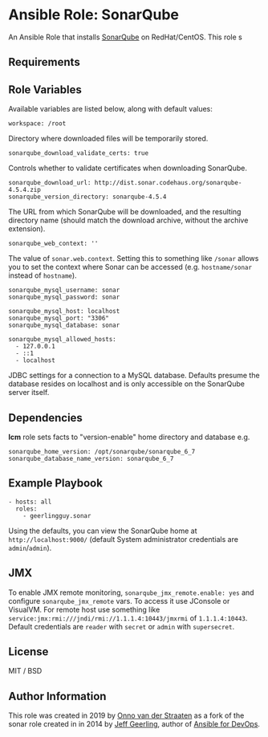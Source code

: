 # Ansible Role: SonarQube

An Ansible Role that installs [SonarQube](http://www.sonarqube.org/) on RedHat/CentOS. This role s

## Requirements



## Role Variables

Available variables are listed below, along with default values:

    workspace: /root

Directory where downloaded files will be temporarily stored.

    sonarqube_download_validate_certs: true

Controls whether to validate certificates when downloading SonarQube.

    sonarqube_download_url: http://dist.sonar.codehaus.org/sonarqube-4.5.4.zip
    sonarqube_version_directory: sonarqube-4.5.4

The URL from which SonarQube will be downloaded, and the resulting directory name (should match the download archive, without the archive extension).

    sonarqube_web_context: ''

The value of `sonar.web.context`. Setting this to something like `/sonar` allows you to set the context where Sonar can be accessed (e.g. `hostname/sonar` instead of `hostname`).

    sonarqube_mysql_username: sonar
    sonarqube_mysql_password: sonar
    
    sonarqube_mysql_host: localhost
    sonarqube_mysql_port: "3306"
    sonarqube_mysql_database: sonar
    
    sonarqube_mysql_allowed_hosts:
      - 127.0.0.1
      - ::1
      - localhost

JDBC settings for a connection to a MySQL database. Defaults presume the database resides on localhost and is only accessible on the SonarQube server itself.

## Dependencies

__lcm__ role sets facts to "version-enable" home directory and database e.g. 

    sonarqube_home_version: /opt/sonarqube/sonarqube_6_7
    sonarqube_database_name_version: sonarqube_6_7

## Example Playbook

    - hosts: all
      roles:
        - geerlingguy.sonar

Using the defaults, you can view the SonarQube home at `http://localhost:9000/` (default System administrator credentials are `admin`/`admin`).

## JMX

To enable JMX remote monitoring, `sonarqube_jmx_remote.enable: yes` and
configure `sonarqube_jmx_remote` vars. To access it use JConsole or VisualVM. For remote host use something like `service:jmx:rmi:///jndi/rmi://1.1.1.4:10443/jmxrmi` of `1.1.1.4:10443`. Default credentials are `reader` with `secret` or `admin` with `supersecret`.

## License

MIT / BSD

## Author Information

This role was created in 2019 by [Onno van der Straaten](https://www.onknows.com/) as a fork of the sonar role created in in 2014 by [Jeff Geerling](https://www.jeffgeerling.com/), author of [Ansible for DevOps](https://www.ansiblefordevops.com/).  
